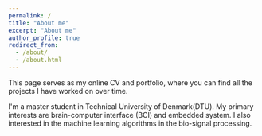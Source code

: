 ```yaml
---
permalink: /
title: "About me"
excerpt: "About me"
author_profile: true
redirect_from: 
  - /about/
  - /about.html
---
```

This page serves as my online CV and portfolio, where you can find all the projects I have worked on over time.

I'm a master student in  Technical University of Denmark(DTU). My primary interests are brain-computer interface (BCI) and embedded system. I also interested in the machine learning algorithms in the bio-signal processing.